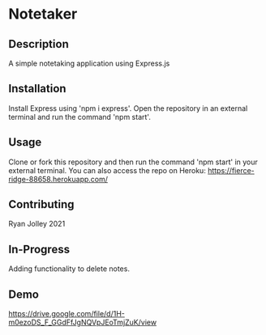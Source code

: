 # Notetaker

## Description
A simple notetaking application using Express.js

## Installation
Install Express using 'npm i express'. Open the repository in an external terminal and run the command 'npm start'. 

## Usage
Clone or fork this repository and then run the command 'npm start' in your external terminal.
You can also access the repo on Heroku: https://fierce-ridge-88658.herokuapp.com/

## Contributing
Ryan Jolley 2021

## In-Progress
Adding functionality to delete notes. 

## Demo
https://drive.google.com/file/d/1H-m0ezoDS_F_GGdFfJgNQVpJEoTmjZuK/view
